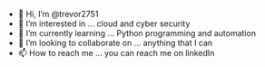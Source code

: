 - 👋 Hi, I’m @trevor2751
- 👀 I’m interested in ... cloud and cyber security
- 🌱 I’m currently learning ... Python programming and automation
- 💞️ I’m looking to collaborate on ... anything that I can
- 📫 How to reach me ... you can reach me on linkedIn

<!---
trevor2751/trevor2751 is a ✨ special ✨ repository because its `README.md` (this file) appears on your GitHub profile.
You can click the Preview link to take a look at your changes.
--->
